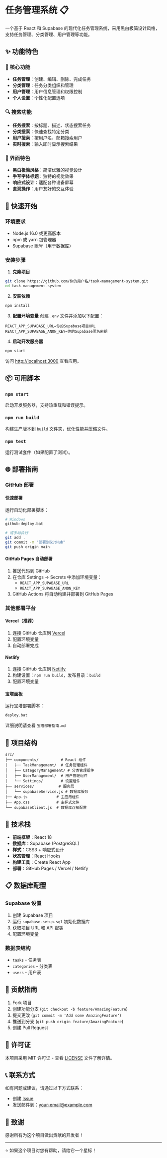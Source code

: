 # 任务管理系统 📋

一个基于 React 和 Supabase 的现代化任务管理系统，采用黑白极简设计风格，支持任务管理、分类管理、用户管理等功能。

## ✨ 功能特色

### 🎯 核心功能
- **任务管理**：创建、编辑、删除、完成任务
- **分类管理**：任务分类组织和管理
- **用户管理**：用户信息管理和权限控制
- **个人设置**：个性化配置选项

### 🔍 搜索功能
- **任务搜索**：按标题、描述、状态搜索任务
- **分类搜索**：快速查找特定分类
- **用户搜索**：按用户名、邮箱搜索用户
- **实时搜索**：输入即时显示搜索结果

### 🎨 界面特色
- **黑白极简风格**：简洁优雅的视觉设计
- **手写字体标题**：独特的视觉效果
- **响应式设计**：适配各种设备屏幕
- **直观操作**：用户友好的交互体验

## 🚀 快速开始

### 环境要求
- Node.js 16.0 或更高版本
- npm 或 yarn 包管理器
- Supabase 账号（用于数据库）

### 安装步骤

1. **克隆项目**
```bash
git clone https://github.com/你的用户名/task-management-system.git
cd task-management-system
```

2. **安装依赖**
```bash
npm install
```

3. **配置环境变量**
创建 `.env` 文件并添加以下配置：
```env
REACT_APP_SUPABASE_URL=你的Supabase项目URL
REACT_APP_SUPABASE_ANON_KEY=你的Supabase匿名密钥
```

4. **启动开发服务器**
```bash
npm start
```

访问 [http://localhost:3000](http://localhost:3000) 查看应用。

## 📦 可用脚本

### `npm start`
启动开发服务器，支持热重载和错误提示。

### `npm run build`
构建生产版本到 `build` 文件夹，优化性能并压缩文件。

### `npm test`
运行测试套件（如果配置了测试）。

## 🌐 部署指南

### GitHub 部署

#### 快速部署
运行自动化部署脚本：
```bash
# Windows
github-deploy.bat

# 或手动执行
git add .
git commit -m "部署到GitHub"
git push origin main
```

#### GitHub Pages 自动部署
1. 推送代码到 GitHub
2. 在仓库 Settings → Secrets 中添加环境变量：
   - `REACT_APP_SUPABASE_URL`
   - `REACT_APP_SUPABASE_ANON_KEY`
3. GitHub Actions 将自动构建并部署到 GitHub Pages

### 其他部署平台

#### Vercel（推荐）
1. 连接 GitHub 仓库到 [Vercel](https://vercel.com)
2. 配置环境变量
3. 自动部署完成

#### Netlify
1. 连接 GitHub 仓库到 [Netlify](https://netlify.com)
2. 构建设置：`npm run build`，发布目录：`build`
3. 配置环境变量

#### 宝塔面板
运行宝塔部署脚本：
```bash
deploy.bat
```
详细说明请查看 `宝塔部署指南.md`

## 📁 项目结构

```
src/
├── components/          # React 组件
│   ├── TaskManagement/  # 任务管理组件
│   ├── CategoryManagement/ # 分类管理组件
│   ├── UserManagement/  # 用户管理组件
│   └── Settings/        # 设置组件
├── services/           # 服务层
│   └── supabaseService.js # 数据库服务
├── App.js             # 主应用组件
├── App.css            # 主样式文件
└── supabaseClient.js  # 数据库连接配置
```

## 🔧 技术栈

- **前端框架**：React 18
- **数据库**：Supabase (PostgreSQL)
- **样式**：CSS3 + 响应式设计
- **状态管理**：React Hooks
- **构建工具**：Create React App
- **部署**：GitHub Pages / Vercel / Netlify

## 📋 数据库配置

### Supabase 设置
1. 创建 Supabase 项目
2. 运行 `supabase-setup.sql` 初始化数据库
3. 获取项目 URL 和 API 密钥
4. 配置环境变量

### 数据表结构
- `tasks` - 任务表
- `categories` - 分类表
- `users` - 用户表

## 🤝 贡献指南

1. Fork 项目
2. 创建功能分支 (`git checkout -b feature/AmazingFeature`)
3. 提交更改 (`git commit -m 'Add some AmazingFeature'`)
4. 推送到分支 (`git push origin feature/AmazingFeature`)
5. 创建 Pull Request

## 📄 许可证

本项目采用 MIT 许可证 - 查看 [LICENSE](LICENSE) 文件了解详情。

## 📞 联系方式

如有问题或建议，请通过以下方式联系：
- 创建 [Issue](https://github.com/你的用户名/task-management-system/issues)
- 发送邮件到：your-email@example.com

## 🙏 致谢

感谢所有为这个项目做出贡献的开发者！

---

⭐ 如果这个项目对您有帮助，请给它一个星标！

